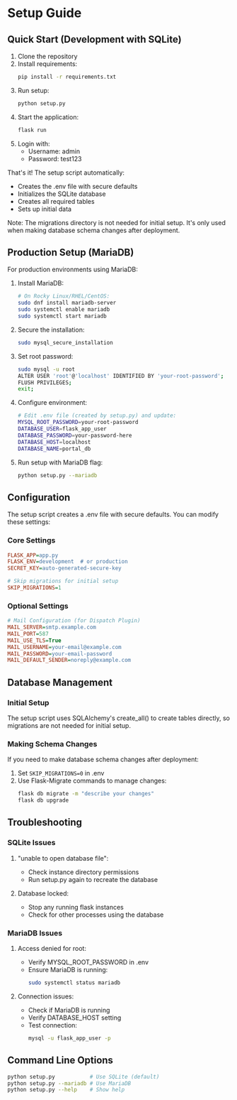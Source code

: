 # Setup Guide

## Quick Start (Development with SQLite)

1. Clone the repository
2. Install requirements:
   ```bash
   pip install -r requirements.txt
   ```
3. Run setup:
   ```bash
   python setup.py
   ```
4. Start the application:
   ```bash
   flask run
   ```
5. Login with:
   - Username: admin
   - Password: test123

That's it! The setup script automatically:
- Creates the .env file with secure defaults
- Initializes the SQLite database
- Creates all required tables
- Sets up initial data

Note: The migrations directory is not needed for initial setup. It's only used when making database schema changes after deployment.

## Production Setup (MariaDB)

For production environments using MariaDB:

1. Install MariaDB:
   ```bash
   # On Rocky Linux/RHEL/CentOS:
   sudo dnf install mariadb-server
   sudo systemctl enable mariadb
   sudo systemctl start mariadb
   ```

2. Secure the installation:
   ```bash
   sudo mysql_secure_installation
   ```

3. Set root password:
   ```bash
   sudo mysql -u root
   ALTER USER 'root'@'localhost' IDENTIFIED BY 'your-root-password';
   FLUSH PRIVILEGES;
   exit;
   ```

4. Configure environment:
   ```bash
   # Edit .env file (created by setup.py) and update:
   MYSQL_ROOT_PASSWORD=your-root-password
   DATABASE_USER=flask_app_user
   DATABASE_PASSWORD=your-password-here
   DATABASE_HOST=localhost
   DATABASE_NAME=portal_db
   ```

5. Run setup with MariaDB flag:
   ```bash
   python setup.py --mariadb
   ```

## Configuration

The setup script creates a .env file with secure defaults. You can modify these settings:

### Core Settings
```ini
FLASK_APP=app.py
FLASK_ENV=development  # or production
SECRET_KEY=auto-generated-secure-key

# Skip migrations for initial setup
SKIP_MIGRATIONS=1
```

### Optional Settings
```ini
# Mail Configuration (for Dispatch Plugin)
MAIL_SERVER=smtp.example.com
MAIL_PORT=587
MAIL_USE_TLS=True
MAIL_USERNAME=your-email@example.com
MAIL_PASSWORD=your-email-password
MAIL_DEFAULT_SENDER=noreply@example.com
```

## Database Management

### Initial Setup
The setup script uses SQLAlchemy's create_all() to create tables directly, so migrations are not needed for initial setup.

### Making Schema Changes
If you need to make database schema changes after deployment:

1. Set `SKIP_MIGRATIONS=0` in .env
2. Use Flask-Migrate commands to manage changes:
   ```bash
   flask db migrate -m "describe your changes"
   flask db upgrade
   ```

## Troubleshooting

### SQLite Issues

1. "unable to open database file":
   - Check instance directory permissions
   - Run setup.py again to recreate the database

2. Database locked:
   - Stop any running flask instances
   - Check for other processes using the database

### MariaDB Issues

1. Access denied for root:
   - Verify MYSQL_ROOT_PASSWORD in .env
   - Ensure MariaDB is running:
     ```bash
     sudo systemctl status mariadb
     ```

2. Connection issues:
   - Check if MariaDB is running
   - Verify DATABASE_HOST setting
   - Test connection:
     ```bash
     mysql -u flask_app_user -p
     ```

## Command Line Options

```bash
python setup.py           # Use SQLite (default)
python setup.py --mariadb # Use MariaDB
python setup.py --help    # Show help
